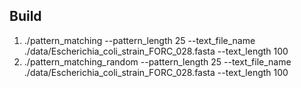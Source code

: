 ## Build
1. ./pattern_matching --pattern_length 25 --text_file_name ./data/Escherichia_coli_strain_FORC_028.fasta --text_length 100
2. ./pattern_matching_random --pattern_length 25 --text_file_name ./data/Escherichia_coli_strain_FORC_028.fasta --text_length 100

